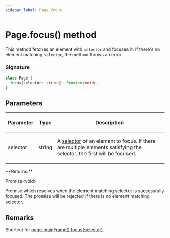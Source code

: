 ```yaml
---
sidebar_label: Page.focus
---
```


# Page.focus() method

This method fetches an element with `selector` and focuses it. If there's no element matching `selector`, the method throws an error.

### Signature

```typescript
class Page {
  focus(selector: string): Promise<void>;
}
```

## Parameters

<table><thead><tr><th>

Parameter

</th><th>

Type

</th><th>

Description

</th></tr></thead>
<tbody><tr><td>

selector

</td><td>

string

</td><td>

A [selector](https://developer.mozilla.org/en-US/docs/Web/CSS/CSS_Selectors) of an element to focus. If there are multiple elements satisfying the selector, the first will be focused.

</td></tr>
</tbody></table>
**Returns:**

Promise&lt;void&gt;

Promise which resolves when the element matching selector is successfully focused. The promise will be rejected if there is no element matching selector.

## Remarks

Shortcut for [page.mainFrame().focus(selector)](./puppeteer.frame.focus.md).

